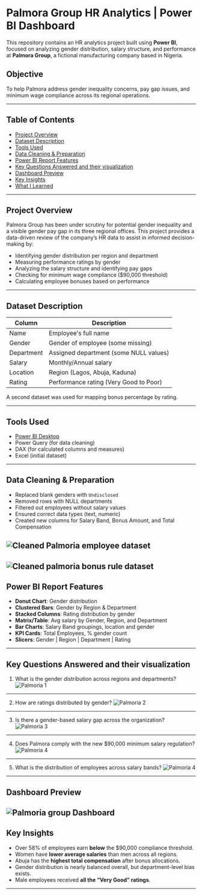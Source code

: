 #  Palmora Group HR Analytics | Power BI Dashboard

This repository contains an HR analytics project built using **Power BI**, focused on analyzing gender distribution, salary structure, and performance at **Palmora Group**, a fictional manufacturing company based in Nigeria.

## Objective
To help Palmora address gender inequality concerns, pay gap issues, and minimum wage compliance across its regional operations.

---

## Table of Contents

- [Project Overview](#-project-overview)
- [Dataset Description](#-dataset-description)
- [Tools Used](#-tools-used)
- [Data Cleaning & Preparation](#-data-cleaning--preparation)
- [Power BI Report Features](#-power-bi-report-features)
- [Key Questions Answered and their visualization](#-key-questions-answered-and-their-visualization)
- [Dashboard Preview](#-dashboard-preview)
- [Key Insights](#-key-insights)
- [What I Learned](#-what-i-learned)
  

---

## Project Overview

Palmora Group has been under scrutiny for potential gender inequality and a visible gender pay gap in its three regional offices. This project provides a data-driven review of the company’s HR data to assist in informed decision-making by:

- Identifying gender distribution per region and department
- Measuring performance ratings by gender
- Analyzing the salary structure and identifying pay gaps
- Checking for minimum wage compliance ($90,000 threshold)
- Calculating employee bonuses based on performance

---

## Dataset Description

| Column         | Description                                  |
|----------------|----------------------------------------------|
| Name           | Employee's full name                         |
| Gender         | Gender of employee (some missing)            |
| Department     | Assigned department (some NULL values)       |
| Salary         | Monthly/Annual salary                        |
| Location       | Region (Lagos, Abuja, Kaduna)                |
| Rating         | Performance rating (Very Good to Poor)       |

A second dataset was used for mapping bonus percentage by rating.

---

## Tools Used

- [Power BI Desktop](https://powerbi.microsoft.com)
- Power Query (for data cleaning)
- DAX (for calculated columns and measures)
- Excel (initial dataset)

---

## Data Cleaning & Preparation

- Replaced blank genders with `Undisclosed`  
- Removed rows with NULL departments  
- Filtered out employees without salary values  
- Ensured correct data types (text, numeric)  
- Created new columns for Salary Band, Bonus Amount, and Total Compensation  

![Cleaned Palmoria employee dataset](https://github.com/user-attachments/assets/2a1e5e36-547e-464f-9a6b-1fd4466581aa)
---
![Cleaned palmoria bonus rule dataset](https://github.com/user-attachments/assets/72ae5bec-9cab-498a-9bd3-453f7bfa4c78)
---

## Power BI Report Features

- **Donut Chart**: Gender distribution
- **Clustered Bars**: Gender by Region & Department
- **Stacked Columns**: Rating distribution by gender
- **Matrix/Table**: Avg salary by Gender, Region, and Department
- **Bar Charts**: Salary Band groupings, location and gender
- **KPI Cards**: Total Employees, % gender count
- **Slicers**: Gender | Region | Department | Rating

---

## Key Questions Answered and their visualization

1. What is the gender distribution across regions and departments?
![Palmoria 1](https://github.com/user-attachments/assets/c3bebe09-0327-488e-b3c2-696cb9e1aec1)
---
2. How are ratings distributed by gender?
![Palmoria 2](https://github.com/user-attachments/assets/b3ffc919-0f37-4f16-b89b-9ee7ba6b8562)
---
3. Is there a gender-based salary gap across the organization?
![Palmoria 3](https://github.com/user-attachments/assets/71d2ae40-b6b0-41bd-8cfc-61ea42aac6aa)
---
4. Does Palmora comply with the new $90,000 minimum salary regulation?
![Palmoria 4](https://github.com/user-attachments/assets/e97f3352-63a5-46d7-94a8-e5e6ee6eba9e)

---
5. What is the distribution of employees across salary bands?
![Palmoria 4](https://github.com/user-attachments/assets/e97f3352-63a5-46d7-94a8-e5e6ee6eba9e)
---

## Dashboard Preview
![Palmoria group Dashboard](https://github.com/user-attachments/assets/a3ffd330-347a-4f96-8b02-6148b1ae5135)
-----
## Key Insights

- Over 58% of employees earn **below** the $90,000 compliance threshold.
-  Women have **lower average salaries** than men across all regions.
- Abuja has the **highest total compensation** after bonus allocations.
- Gender distribution is nearly balanced overall, but department-level bias exists.
- Male employees received **all the “Very Good” ratings**.

---






